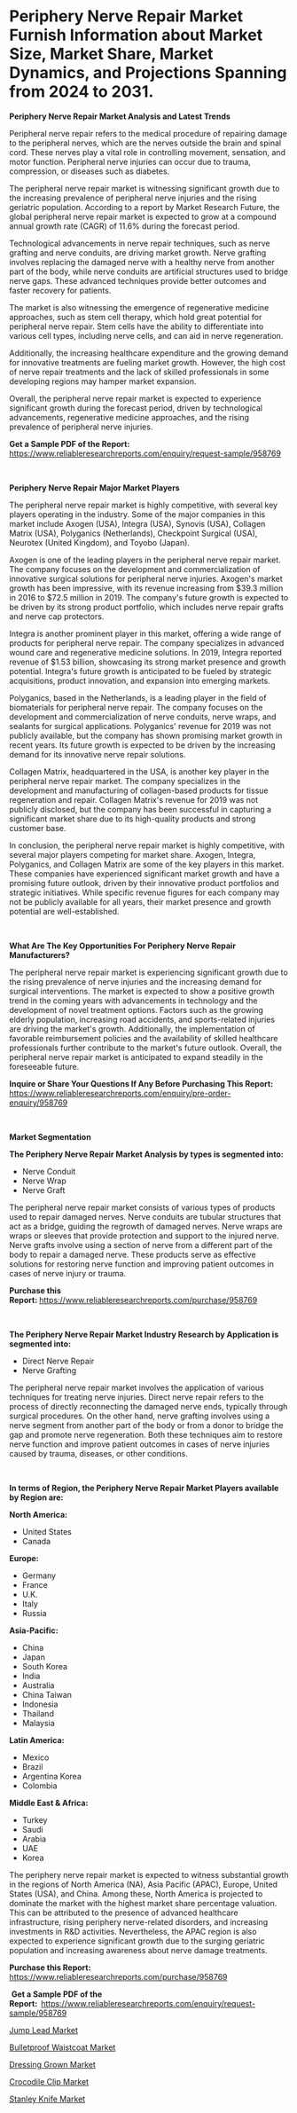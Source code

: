 <p><h1>Periphery Nerve Repair Market Furnish Information about Market Size, Market Share, Market Dynamics, and Projections Spanning from 2024 to 2031.</h1></p><p><strong>Periphery Nerve Repair Market Analysis and Latest Trends</strong></p>
<p><p>Peripheral nerve repair refers to the medical procedure of repairing damage to the peripheral nerves, which are the nerves outside the brain and spinal cord. These nerves play a vital role in controlling movement, sensation, and motor function. Peripheral nerve injuries can occur due to trauma, compression, or diseases such as diabetes.</p><p>The peripheral nerve repair market is witnessing significant growth due to the increasing prevalence of peripheral nerve injuries and the rising geriatric population. According to a report by Market Research Future, the global peripheral nerve repair market is expected to grow at a compound annual growth rate (CAGR) of 11.6% during the forecast period.</p><p>Technological advancements in nerve repair techniques, such as nerve grafting and nerve conduits, are driving market growth. Nerve grafting involves replacing the damaged nerve with a healthy nerve from another part of the body, while nerve conduits are artificial structures used to bridge nerve gaps. These advanced techniques provide better outcomes and faster recovery for patients.</p><p>The market is also witnessing the emergence of regenerative medicine approaches, such as stem cell therapy, which hold great potential for peripheral nerve repair. Stem cells have the ability to differentiate into various cell types, including nerve cells, and can aid in nerve regeneration.</p><p>Additionally, the increasing healthcare expenditure and the growing demand for innovative treatments are fueling market growth. However, the high cost of nerve repair treatments and the lack of skilled professionals in some developing regions may hamper market expansion.</p><p>Overall, the peripheral nerve repair market is expected to experience significant growth during the forecast period, driven by technological advancements, regenerative medicine approaches, and the rising prevalence of peripheral nerve injuries.</p></p>
<p><strong>Get a Sample PDF of the Report:&nbsp;</strong> <a href="https://www.reliableresearchreports.com/enquiry/request-sample/958769">https://www.reliableresearchreports.com/enquiry/request-sample/958769</a></p>
<p>&nbsp;</p>
<p><strong>Periphery Nerve Repair Major Market Players</strong></p>
<p><p>The peripheral nerve repair market is highly competitive, with several key players operating in the industry. Some of the major companies in this market include Axogen (USA), Integra (USA), Synovis (USA), Collagen Matrix (USA), Polyganics (Netherlands), Checkpoint Surgical (USA), Neurotex (United Kingdom), and Toyobo (Japan).</p><p>Axogen is one of the leading players in the peripheral nerve repair market. The company focuses on the development and commercialization of innovative surgical solutions for peripheral nerve injuries. Axogen's market growth has been impressive, with its revenue increasing from $39.3 million in 2016 to $72.5 million in 2019. The company's future growth is expected to be driven by its strong product portfolio, which includes nerve repair grafts and nerve cap protectors.</p><p>Integra is another prominent player in this market, offering a wide range of products for peripheral nerve repair. The company specializes in advanced wound care and regenerative medicine solutions. In 2019, Integra reported revenue of $1.53 billion, showcasing its strong market presence and growth potential. Integra's future growth is anticipated to be fueled by strategic acquisitions, product innovation, and expansion into emerging markets.</p><p>Polyganics, based in the Netherlands, is a leading player in the field of biomaterials for peripheral nerve repair. The company focuses on the development and commercialization of nerve conduits, nerve wraps, and sealants for surgical applications. Polyganics' revenue for 2019 was not publicly available, but the company has shown promising market growth in recent years. Its future growth is expected to be driven by the increasing demand for its innovative nerve repair solutions.</p><p>Collagen Matrix, headquartered in the USA, is another key player in the peripheral nerve repair market. The company specializes in the development and manufacturing of collagen-based products for tissue regeneration and repair. Collagen Matrix's revenue for 2019 was not publicly disclosed, but the company has been successful in capturing a significant market share due to its high-quality products and strong customer base.</p><p>In conclusion, the peripheral nerve repair market is highly competitive, with several major players competing for market share. Axogen, Integra, Polyganics, and Collagen Matrix are some of the key players in this market. These companies have experienced significant market growth and have a promising future outlook, driven by their innovative product portfolios and strategic initiatives. While specific revenue figures for each company may not be publicly available for all years, their market presence and growth potential are well-established.</p></p>
<p>&nbsp;</p>
<p><strong>What Are The Key Opportunities For Periphery Nerve Repair Manufacturers?</strong></p>
<p><p>The peripheral nerve repair market is experiencing significant growth due to the rising prevalence of nerve injuries and the increasing demand for surgical interventions. The market is expected to show a positive growth trend in the coming years with advancements in technology and the development of novel treatment options. Factors such as the growing elderly population, increasing road accidents, and sports-related injuries are driving the market's growth. Additionally, the implementation of favorable reimbursement policies and the availability of skilled healthcare professionals further contribute to the market's future outlook. Overall, the peripheral nerve repair market is anticipated to expand steadily in the foreseeable future.</p></p>
<p><strong>Inquire or Share Your Questions If Any Before Purchasing This Report:</strong> <a href="https://www.reliableresearchreports.com/enquiry/pre-order-enquiry/958769">https://www.reliableresearchreports.com/enquiry/pre-order-enquiry/958769</a></p>
<p>&nbsp;</p>
<p><strong>Market Segmentation</strong></p>
<p><strong>The Periphery Nerve Repair Market Analysis by types is segmented into:</strong></p>
<p><ul><li>Nerve Conduit</li><li>Nerve Wrap</li><li>Nerve Graft</li></ul></p>
<p><p>The peripheral nerve repair market consists of various types of products used to repair damaged nerves. Nerve conduits are tubular structures that act as a bridge, guiding the regrowth of damaged nerves. Nerve wraps are wraps or sleeves that provide protection and support to the injured nerve. Nerve grafts involve using a section of nerve from a different part of the body to repair a damaged nerve. These products serve as effective solutions for restoring nerve function and improving patient outcomes in cases of nerve injury or trauma.</p></p>
<p><strong>Purchase this Report:&nbsp;</strong><a href="https://www.reliableresearchreports.com/purchase/958769">https://www.reliableresearchreports.com/purchase/958769</a></p>
<p>&nbsp;</p>
<p><strong>The Periphery Nerve Repair Market Industry Research by Application is segmented into:</strong></p>
<p><ul><li>Direct Nerve Repair</li><li>Nerve Grafting</li></ul></p>
<p><p>The peripheral nerve repair market involves the application of various techniques for treating nerve injuries. Direct nerve repair refers to the process of directly reconnecting the damaged nerve ends, typically through surgical procedures. On the other hand, nerve grafting involves using a nerve segment from another part of the body or from a donor to bridge the gap and promote nerve regeneration. Both these techniques aim to restore nerve function and improve patient outcomes in cases of nerve injuries caused by trauma, diseases, or other conditions.</p></p>
<p>&nbsp;</p>
<p><strong>In terms of Region, the Periphery Nerve Repair Market Players available by Region are:</strong></p>
<p>
    <p> <strong> North America: </strong>
        <ul>
            <li>United States</li>
            <li>Canada</li>
        </ul>
        </p> 
    <p> <strong> Europe: </strong>
        <ul>
            <li>Germany</li>
            <li>France</li>
            <li>U.K.</li>
            <li>Italy</li>
            <li>Russia</li>
        </ul>
        </p> 
    <p> <strong> Asia-Pacific: </strong>
        <ul>
            <li>China</li>
            <li>Japan</li>
            <li>South Korea</li>
            <li>India</li>
            <li>Australia</li>
            <li>China Taiwan</li>
            <li>Indonesia</li>
            <li>Thailand</li>
            <li>Malaysia</li>
        </ul>
        </p> 
    <p> <strong> Latin America: </strong>
        <ul>
            <li>Mexico</li>
            <li>Brazil</li>
            <li>Argentina Korea</li>
            <li>Colombia</li>
        </ul>
        </p> 
    <p> <strong> Middle East & Africa: </strong>
        <ul>
            <li>Turkey</li>
            <li>Saudi</li>
            <li>Arabia</li>
            <li>UAE</li>
            <li>Korea</li>
        </ul>
    </p>
    </p>
<p><p>The periphery nerve repair market is expected to witness substantial growth in the regions of North America (NA), Asia Pacific (APAC), Europe, United States (USA), and China. Among these, North America is projected to dominate the market with the highest market share percentage valuation. This can be attributed to the presence of advanced healthcare infrastructure, rising periphery nerve-related disorders, and increasing investments in R&D activities. Nevertheless, the APAC region is also expected to experience significant growth due to the surging geriatric population and increasing awareness about nerve damage treatments.</p></p>
<p><strong>Purchase this Report: </strong><a href="https://www.reliableresearchreports.com/purchase/958769">https://www.reliableresearchreports.com/purchase/958769</a></p>
<p>&nbsp;<strong>Get a Sample PDF of the Report:&nbsp;&nbsp;</strong><a href="https://www.reliableresearchreports.com/enquiry/request-sample/958769">https://www.reliableresearchreports.com/enquiry/request-sample/958769</a></p>
<p><strong></strong></p>
<p><p><a href="https://medium.com/@briaabshire64/jump-lead-market-trends-and-market-analysis-forecasted-for-period-2024-2031-5cfc894b6722">Jump Lead Market</a></p><p><a href="https://medium.com/@irwingibson727/bulletproof-waistcoat-market-the-key-to-successful-business-strategy-forecast-till-2031-92bdd968c1d4">Bulletproof Waistcoat Market</a></p><p><a href="https://medium.com/@irwingibson727/dressing-grown-market-report-reveals-the-latest-trends-and-growth-opportunities-of-this-market-36bfe1227823">Dressing Grown Market</a></p><p><a href="https://medium.com/@entelabrahimi1961/crocodile-clip-market-the-key-to-successful-business-strategy-forecast-till-2031-b5ba32b4c692">Crocodile Clip Market</a></p><p><a href="https://medium.com/@irwingibson727/decoding-stanley-knife-market-metrics-market-share-trends-and-growth-patterns-d06d9188bb03">Stanley Knife Market</a></p></p>